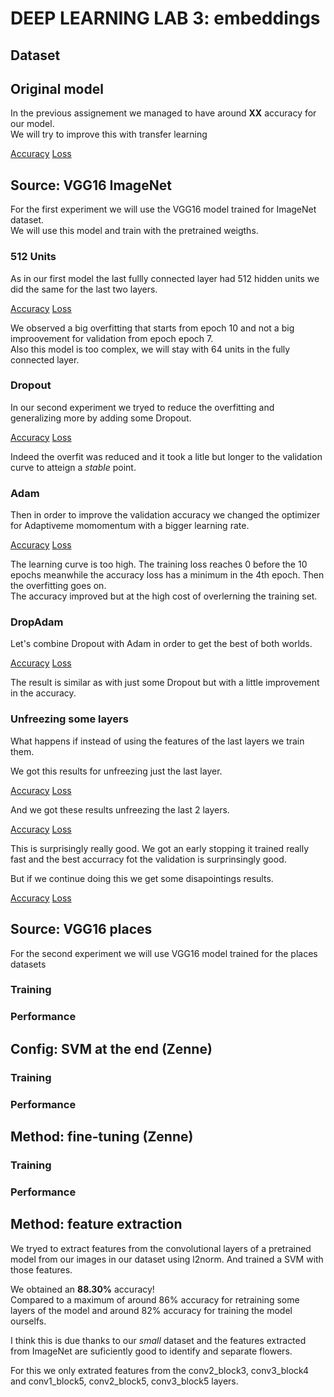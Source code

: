 # DEEP LEARNING LAB 3: embeddings

## Dataset

## Original model

In the previous assignement we managed to have around **XX** accuracy for our model.  
We will try to improve this with transfer learning  

[Accuracy](../DL1/plots/nodrop_cnn_acc.pdf)
[Loss](../DL1/plots/nodrop_cnn_loss.pdf)

## Source: VGG16 ImageNet 
For the first experiment we will use the VGG16 model trained for ImageNet dataset.  
We will use this model and train with the pretrained weigths.

### 512 Units

As in our first model the last fullly connected layer had 512 hidden units we did the same for the last two layers.

[Accuracy](experiments/512units/fine_tuning_accuracy.pdf)
[Loss](experiments/512units/fine_tuning_loss.pdf)

We observed a big overfitting that starts from epoch 10 and not a big improovement for validation from epoch epoch 7.  
Also this model is too complex, we will stay with 64 units in the fully connected layer.

### Dropout

In our second experiment we tryed to reduce the overfitting and generalizing more by adding some Dropout.  

[Accuracy](experiments/Dropout/fine_tuning_accuracy.pdf)
[Loss](experiments/Dropout/fine_tuning_loss.pdf)

Indeed the overfit was reduced and it took a litle but longer to the validation curve to atteign a _stable_ point.

### Adam

Then in order to improve the validation accuracy we changed the optimizer for Adaptiveme momomentum with a bigger learning rate.  


[Accuracy](experiments/Adam/fine_tuning_accuracy.pdf)
[Loss](experiments/Adam/fine_tuning_loss.pdf)

The learning curve is too high. The training loss reaches 0 before the 10 epochs meanwhile the accuracy loss has a minimum in the 4th epoch.
Then the overfitting goes on.  
The accuracy improved but at the high cost of overlerning the training set.

### DropAdam
Let's combine Dropout with Adam in order to get the best of both worlds.  

[Accuracy](experiments/DropAdam/fine_tuning_accuracy.pdf)
[Loss](experiments/DropAdam/fine_tuning_loss.pdf)

The result is similar as with just some Dropout but with a little improvement in the accuracy.

### Unfreezing some layers

What happens if instead of using the features of the last layers we train them.  

We got this results for unfreezing just the last layer.  

[Accuracy](experiments/image1unfreeze/fine_tuning_accuracy.pdf)
[Loss](experiments/image1unfreeze/fine_tuning_loss.pdf)

And we got these results unfreezing the last 2 layers.

[Accuracy](experiments/image2unfreeze/fine_tuning_accuracy.pdf)
[Loss](experiments/image2unfreeze/fine_tuning_loss.pdf)

This is surprisingly really good. We got an early stopping it trained really fast and the best accurracy fot the validation is surprinsingly good.  

But if we continue doing this we get some disapointings results.

[Accuracy](experiments/image1unfreeze/3unfreeze_accuracy.pdf)
[Loss](experiments/image1unfreeze/3unfreeze_loss.pdf)

## Source: VGG16 places
For the second experiment we will use VGG16 model trained for the places datasets

### Training

### Performance

## Config: SVM at the end (Zenne)

### Training

### Performance

## Method: fine-tuning (Zenne)

### Training

### Performance

## Method: feature extraction

We tryed to extract features from the convolutional layers of a pretrained model from our images in our dataset using l2norm.
And trained a SVM with those features.

We obtained an **88.30%** accuracy!  
Compared to a maximum of around 86% accuracy for retraining some layers of the model and around 82% accuracy for training the model ourselfs.  

I think this is due thanks to our _small_ dataset and the features extracted from ImageNet are suficiently good to identify and separate flowers.  

For this we only extrated features from the conv2\_block3, conv3\_block4 and conv1\_block5, conv2\_block5, conv3\_block5 layers.



